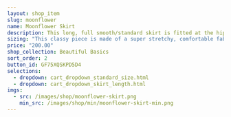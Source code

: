 ```yaml
---
layout: shop_item
slug: moonflower
name: Moonflower Skirt
description: This long, full smooth/standard skirt is fitted at the hips and flares from the thigh for an hourglass look. There is horsehair sewn to the inside of hem for a little volume.
sizing: "This classy piece is made of a super stretchy, comfortable fabric. Every body is shaped differently: if one of your measurements is a size smaller than the rest, order according to your smaller size to ensure a close fit. Order a size up for a looser fit. If your measurements are drastically different from each other, contact us at <a href='info@freebodydesigns.com'>info@freebodydesigns.com</a> to inquire about custom sizing."
price: "200.00"
shop_collection: Beautiful Basics
sort_order: 2
button_id: GF75XQSKPD5D4
selections:
  - dropdown: cart_dropdown_standard_size.html
  - dropdown: cart_dropdown_skirt_length.html
imgs:
  - src: /images/shop/moonflower-skirt.png
    min_src: /images/shop/min/moonflower-skirt-min.png
---
```

